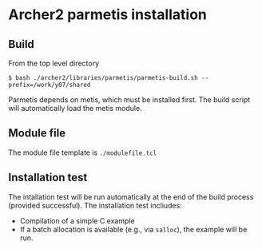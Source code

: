 # Archer2 parmetis installation

## Build

From the top level directory

```
$ bash ./archer2/libraries/parmetis/parmetis-build.sh --prefix=/work/y07/shared
```

Parmetis depends on metis, which must be installed first. The build
script will automatically load the metis module.

## Module file

The module file template is `./modulefile.tcl`

## Installation test

The intallation test will be run automatically at the end of the build
process (provided successful). The installation test incliudes:

- Compilation of a simple C example
- If a batch allocation is available (e.g., via `salloc`), the example will
  be run.


